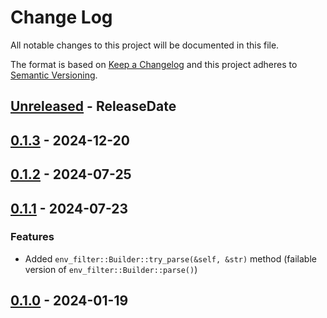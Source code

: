 # Change Log
All notable changes to this project will be documented in this file.

The format is based on [Keep a Changelog](https://keepachangelog.com/)
and this project adheres to [Semantic Versioning](https://semver.org/).

<!-- next-header -->
## [Unreleased] - ReleaseDate

## [0.1.3] - 2024-12-20

## [0.1.2] - 2024-07-25

## [0.1.1] - 2024-07-23

### Features

- Added `env_filter::Builder::try_parse(&self, &str)` method (failable version of `env_filter::Builder::parse()`)

## [0.1.0] - 2024-01-19

<!-- next-url -->
[Unreleased]: https://github.com/rust-cli/env_logger/compare/env_filter-v0.1.3...HEAD
[0.1.3]: https://github.com/rust-cli/env_logger/compare/env_filter-v0.1.2...env_filter-v0.1.3
[0.1.2]: https://github.com/rust-cli/env_logger/compare/env_filter-v0.1.1...env_filter-v0.1.2
[0.1.1]: https://github.com/rust-cli/env_logger/compare/env_filter-v0.1.0...env_filter-v0.1.1
[0.1.0]: https://github.com/rust-cli/env_logger/compare/b4a2c304c16d1db4a2998f24c00e00c0f776113b...env_filter-v0.1.0
